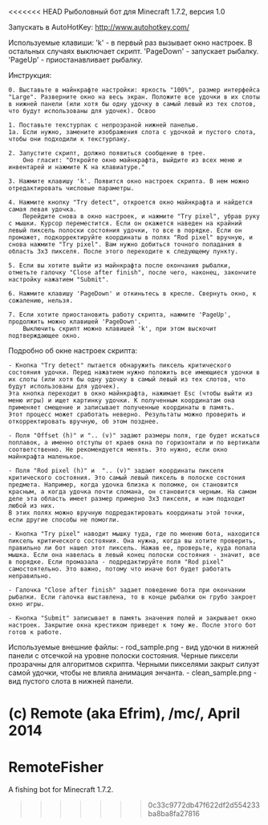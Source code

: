 <<<<<<< HEAD
Рыболовный бот для Minecraft 1.7.2, версия 1.0

Запускать в AutoHotKey: http://www.autohotkey.com/

Используемые клавиши:
	'k' - в первый раз вызывает окно настроек. В остальных случаях выключает скрипт.
	'PageDown' - запускает рыбалку.
	'PageUp' - приостанавливает рыбалку.

Инструкция:

	0. Выставьте в майнкрафте настройки: яркость "100%", размер интерфейса "Large". Разверните окно на весь экран. Положите все удочки в их слоты в нижней панели (или хотя бы одну удочку в самый левый из тех слотов, что будут использованы для удочек). Освоо

	1. Поставьте текстурпак с непрозраной нижней панелью.
	1а.	Если нужно, замените изображения слота с удочкой и пустого слота, чтобы они подходили к текстурпаку.

	2. Запустите скрипт, должно появиться сообщение в трее.
		Оно гласит: "Откройте окно майнкрафта, выйдите из всех меню и инвентарей и нажмите K на клавиатуре."

	3. Нажмите клавишу 'k'. Появится окно настроек скрипта. В нем можно отредактировать числовые параметры.

	4. Нажмите кнопку "Try detect", откроется окно майнкрафта и найдется самая левая удочка.
		Перейдите снова в окно настроек, и нажмите "Try pixel", убрав руку с мышки. Курсор переместится. Если он окажется наведен на крайний левый пиксель полоски состояния удочки, то все в порядке. Если он промажет, подкорректируйте координаты в полях "Rod pixel" вручную, и снова нажмите "Try pixel". Вам нужно добиться точного попадания в область 3х3 пикселя. После этого переходите к следующему пункту.

	5. Если вы хотите выйти из майнкрафта после окончания рыбалки, отметьте галочку "Close after finish", после чего, наконец, закончите настройку нажатием "Submit".
		
	6. Нажмите клавишу 'PageDown' и откиньтесь в кресле. Свернуть окно, к сожалению, нельзя.

	7. Если хотите приостановить работу скрипта, нажмите 'PageUp', продолжить можно клавишей 'PageDown'.
		Выключить скрипт можно клавишей 'k', при этом выскочит подтверждающее окно.



Подробно об окне настроек скрипта:

	- Кнопка "Try detect" пытается обнаружить пиксель критического состояния удочки. Перед нажатием нужно положить все имеющиеся удочки в их слоты (или хотя бы одну удочку в самый левый из тех слотов, что будут использованы для удочек).
	Эта кнопка переходит в окно майнкрафта, нажимает Esc (чтобы выйти из меню игры) и ищет картинку удочки. К полученным координатам она применяет смещение и записывает полученные координаты в память.
	Этот процесс может сработать неверно. Результаты можно проверить и откорректировать вручную, об этом позднее.

	- Поля "Offset (h)" и ".. (v)" задают размеры поля, где будет искаться поплавок, а именно отступы от краев окна по горизонтали и по вертикали соответственно. Не рекомендуется менять. Это нужно, если окно майнкрафта маленькое.

	- Поля "Rod pixel (h)" и  ".. (v)" задают координаты пикселя критического состояния. Это самый левый пиксель в полоске состония предмета. Например, когда удочка близка к поломке, он становится красным, а когда удочка почти сломана, он становится черным. На самом деле эта область имеет размер примерно 3х3 пикселя, и нам подходит любой из них.
	В этих полях можно вручную подредактировать координаты этой точки, если другие способы не помогли.

	- Кнопка "Try pixel" наводит мышку туда, где по мнению бота, находится пиксель критического состояния. Она нужна, когда вы хотите проверить, правильно ли бот нашел этот пиксель. Нажав ее, проверьте, куда попала мышка. Если она навелась в левый конец полоски состояния - значит, все в порядке. Если промазала - подредактируйте поля "Rod pixel" самостоятельно. Это важно, потому что иначе бот будет работать неправильно.

	- Галочка "Close after finish" задает поведение бота при окончании рыбалки. Если галочка выставлена, то в конце рыбалки он грубо закроет окно игры.

	- Кнопка "Submit" записывает в память значения полей и закрывает окно настроек. Закрытие окна крестиком приведет к тому же. После этого бот готов к работе.

Используемые внешние файлы: 
	- rod_sample.png - вид удочки в нижней панели с отсечкой на уровне полоски состояния. Черные пиксели прозрачны для алгоритмов скрипта. Черными пикселями закрыт силуэт самой удочки, чтобы не влияла анимация энчанта.
	- clean_sample.png - вид пустого слота в нижней панели.


(c) Remote (aka Efrim), /mc/, April 2014
=======
RemoteFisher
============

A fishing bot for Minecraft 1.7.2.
>>>>>>> 0c33c9772db47f622df2d554233ba8ba8fa27816
